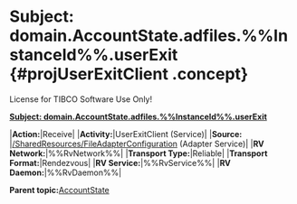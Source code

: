 # Subject: domain.AccountState.adfiles.%%InstanceId%%.userExit {#projUserExitClient .concept}

License for TIBCO Software Use Only!

**[Subject: domain.AccountState.adfiles.%%InstanceId%%.userExit](../msgs/dest_Id106.md)**

|**Action:**|Receive|
|**Activity:**|UserExitClient \(Service\)|
|**Source:** |[/SharedResources/FileAdapterConfiguration](../../../projects/AccountState/SharedResources/FileAdapterConfiguration.adfiles.md) \(Adapter Service\)|
|**RV Network:**|%%RvNetwork%%|
|**Transport Type:**|Reliable|
|**Transport Format:**|Rendezvous|
|**RV Service:**|%%RvService%%|
|**RV Daemon:**|%%RvDaemon%%|

**Parent topic:**[AccountState](../../../crossref/dest/projs/AccountState.md)

